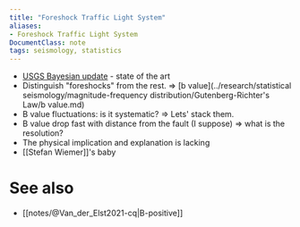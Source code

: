 ```yaml
---
title: "Foreshock Traffic Light System"
aliases:
- Foreshock Traffic Light System
DocumentClass: note
tags: seismology, statistics
---
```

- [USGS Bayesian update](https://earthquake.usgs.gov/earthquakes/eventpage/ci38457511/oaf/forecast) - state of the art
- Distinguish "foreshocks" from the rest. ⇒ [b value](../research/statistical seismology/magnitude-frequency distribution/Gutenberg-Richter's Law/b value.md)  
- B value fluctuations: is it systematic? ⇒ Lets' stack them.
- B value drop fast with distance from the fault (I suppose) ⇒ what is the resolution?
- The physical implication and explanation is lacking
- [[Stefan Wiemer]]'s baby 

# See also
- [[notes/@Van_der_Elst2021-cq|B-positive]]